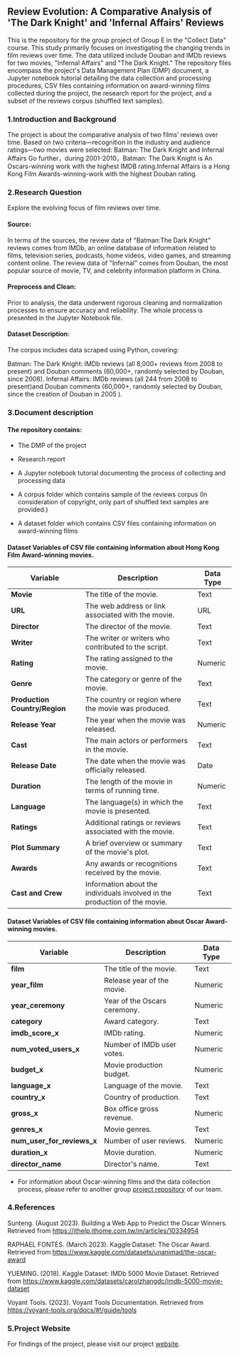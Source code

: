 ## Review Evolution: A Comparative  Analysis of 'The Dark Knight' and 'Infernal Affairs' Reviews

This is the repository for the group project of Group E in the "Collect Data" course. This study primarily focuses on investigating the changing trends in film reviews over time. The data utilized include Douban and IMDb reviews for two movies, "Infernal Affairs" and "The Dark Knight." The repository files encompass the project's Data Management Plan (DMP) document, a Jupyter notebook tutorial detailing the data collection and processing procedures, CSV files containing information on award-winning films collected during the project, the research report for the project, and a subset of the reviews corpus (shuffled text samples).

### 1.Introduction and Background

The project is about the comparative analysis of two films’ reviews over time.
Based on two criteria—recognition in the industry and audience ratings—two movies were selected: Batman: The Dark Knight and Infernal Affairs
Go further，during 2001-2010，Batman: The Dark Knight is An Oscars-winning work with the highest IMDB rating.Infernal Affairs is a Hong Kong Film Awards-winning-work with the highest Douban rating.

### 2.Research Question

Explore the evolving focus of film reviews over time.

#### Source:

In terms of the sources, the review data of "Batman:The Dark Knight" reviews comes from IMDb, an online database of information related to films, television series, podcasts, home videos, video games, and streaming content online. The review data of "Infernal" comes from Douban, the most popular source of movie, TV, and celebrity information platform in China.

#### Preprocess and Clean:

Prior to analysis, the data underwent rigorous cleaning and normalization processes to ensure accuracy and reliability. The whole process is presented in the Jupyter Notebook file. 

#### Dataset Description:

The corpus includes data scraped using Python, covering: 

Batman: The Dark Knight: IMDb reviews (all 8,000+ reviews from 2008 to present) and Douban comments (60,000+, randomly selected by Douban, since 2008).
Infernal Affairs: IMDb reviews (all 244 from 2008 to present)and Douban comments (60,000+, randomly selected by Douban, since the creation of Douban in 2005 ).

### 3.Document description

#### The repository contains:
* The DMP of the project

* Research report

* A Jupyter notebook tutorial documenting the process of collecting and processing data

* A corpus folder which contains sample of the reviews corpus (In consideration of copyright, only part of shuffled text samples are provided.)

* A dataset folder which contains CSV files containing information on award-winning films

#### Dataset Variables of CSV file containing information about Hong Kong Film Award-winning movies.

| Variable                  | Description                                           | Data Type   |
|---------------------------|-------------------------------------------------------|-------------|
| **Movie**                 | The title of the movie.                               | Text        |
| **URL**                   | The web address or link associated with the movie.    | URL         |
| **Director**              | The director of the movie.                             | Text        |
| **Writer**                | The writer or writers who contributed to the script.  | Text        |
| **Rating**                | The rating assigned to the movie.                     | Numeric     |
| **Genre**                 | The category or genre of the movie.                   | Text        |
| **Production Country/Region** | The country or region where the movie was produced. | Text        |
| **Release Year**          | The year when the movie was released.                 | Numeric     |
| **Cast**                  | The main actors or performers in the movie.          | Text        |
| **Release Date**          | The date when the movie was officially released.      | Date        |
| **Duration**              | The length of the movie in terms of running time.     | Numeric     |
| **Language**              | The language(s) in which the movie is presented.     | Text        |
| **Ratings**               | Additional ratings or reviews associated with the movie. | Text    |
| **Plot Summary**          | A brief overview or summary of the movie's plot.      | Text        |
| **Awards**                | Any awards or recognitions received by the movie.     | Text        |
| **Cast and Crew**         | Information about the individuals involved in the production of the movie. | Text |

#### Dataset Variables of CSV file containing information about Oscar Award-winning movies.

| Variable                   | Description                                           | Data Type   |
|----------------------------|-------------------------------------------------------|-------------|
| **film**                   | The title of the movie.                               | Text        |
| **year_film**              | Release year of the movie.                             | Numeric     |
| **year_ceremony**          | Year of the Oscars ceremony.                           | Numeric     |
| **category**               | Award category.                                       | Text        |
| **imdb_score_x**           | IMDb rating.                                          | Numeric     |
| **num_voted_users_x**      | Number of IMDb user votes.                             | Numeric     |
| **budget_x**               | Movie production budget.                              | Numeric     |
| **language_x**             | Language of the movie.                                 | Text        |
| **country_x**              | Country of production.                                 | Text        |
| **gross_x**                | Box office gross revenue.                              | Numeric     |
| **genres_x**               | Movie genres.                                         | Text        |
| **num_user_for_reviews_x** | Number of user reviews.                                | Numeric     |
| **duration_x**             | Movie duration.                                       | Numeric     |
| **director_name**          | Director's name.                                      | Text        |

* For information about Oscar-winning films and the data collection process, please refer to another group [project repository](https://github.com/RiverCho/TM_FinalProject_GroupD) of our team.

### 4.References

Sunteng. (August 2023). Building a Web App to Predict the Oscar Winners.
Retrieved from https://ithelp.ithome.com.tw/m/articles/10334954

RAPHAEL FONTES. (March 2023). Kaggle Dataset: The Oscar Award.
Retrieved from https://www.kaggle.com/datasets/unanimad/the-oscar-award

YUEMING. (2018). Kaggle Dataset: IMDb 5000 Movie Dataset.
Retrieved from https://www.kaggle.com/datasets/carolzhangdc/imdb-5000-movie-dataset

Voyant Tools. (2023). Voyant Tools Documentation.
Retrieved from https://voyant-tools.org/docs/#!/guide/tools

### 5.Project Website

For findings of the project, please visit our project [website](https://filmproject.my.canva.site/cd).
